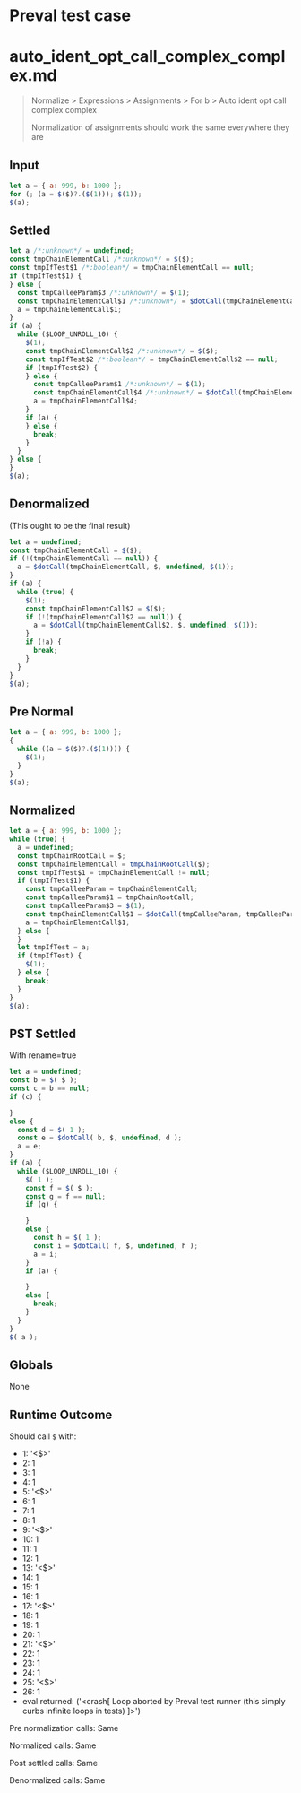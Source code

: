 # Preval test case

# auto_ident_opt_call_complex_complex.md

> Normalize > Expressions > Assignments > For b > Auto ident opt call complex complex
>
> Normalization of assignments should work the same everywhere they are

## Input

`````js filename=intro
let a = { a: 999, b: 1000 };
for (; (a = $($)?.($(1))); $(1));
$(a);
`````

## Settled


`````js filename=intro
let a /*:unknown*/ = undefined;
const tmpChainElementCall /*:unknown*/ = $($);
const tmpIfTest$1 /*:boolean*/ = tmpChainElementCall == null;
if (tmpIfTest$1) {
} else {
  const tmpCalleeParam$3 /*:unknown*/ = $(1);
  const tmpChainElementCall$1 /*:unknown*/ = $dotCall(tmpChainElementCall, $, undefined, tmpCalleeParam$3);
  a = tmpChainElementCall$1;
}
if (a) {
  while ($LOOP_UNROLL_10) {
    $(1);
    const tmpChainElementCall$2 /*:unknown*/ = $($);
    const tmpIfTest$2 /*:boolean*/ = tmpChainElementCall$2 == null;
    if (tmpIfTest$2) {
    } else {
      const tmpCalleeParam$1 /*:unknown*/ = $(1);
      const tmpChainElementCall$4 /*:unknown*/ = $dotCall(tmpChainElementCall$2, $, undefined, tmpCalleeParam$1);
      a = tmpChainElementCall$4;
    }
    if (a) {
    } else {
      break;
    }
  }
} else {
}
$(a);
`````

## Denormalized
(This ought to be the final result)

`````js filename=intro
let a = undefined;
const tmpChainElementCall = $($);
if (!(tmpChainElementCall == null)) {
  a = $dotCall(tmpChainElementCall, $, undefined, $(1));
}
if (a) {
  while (true) {
    $(1);
    const tmpChainElementCall$2 = $($);
    if (!(tmpChainElementCall$2 == null)) {
      a = $dotCall(tmpChainElementCall$2, $, undefined, $(1));
    }
    if (!a) {
      break;
    }
  }
}
$(a);
`````

## Pre Normal


`````js filename=intro
let a = { a: 999, b: 1000 };
{
  while ((a = $($)?.($(1)))) {
    $(1);
  }
}
$(a);
`````

## Normalized


`````js filename=intro
let a = { a: 999, b: 1000 };
while (true) {
  a = undefined;
  const tmpChainRootCall = $;
  const tmpChainElementCall = tmpChainRootCall($);
  const tmpIfTest$1 = tmpChainElementCall != null;
  if (tmpIfTest$1) {
    const tmpCalleeParam = tmpChainElementCall;
    const tmpCalleeParam$1 = tmpChainRootCall;
    const tmpCalleeParam$3 = $(1);
    const tmpChainElementCall$1 = $dotCall(tmpCalleeParam, tmpCalleeParam$1, undefined, tmpCalleeParam$3);
    a = tmpChainElementCall$1;
  } else {
  }
  let tmpIfTest = a;
  if (tmpIfTest) {
    $(1);
  } else {
    break;
  }
}
$(a);
`````

## PST Settled
With rename=true

`````js filename=intro
let a = undefined;
const b = $( $ );
const c = b == null;
if (c) {

}
else {
  const d = $( 1 );
  const e = $dotCall( b, $, undefined, d );
  a = e;
}
if (a) {
  while ($LOOP_UNROLL_10) {
    $( 1 );
    const f = $( $ );
    const g = f == null;
    if (g) {

    }
    else {
      const h = $( 1 );
      const i = $dotCall( f, $, undefined, h );
      a = i;
    }
    if (a) {

    }
    else {
      break;
    }
  }
}
$( a );
`````

## Globals

None

## Runtime Outcome

Should call `$` with:
 - 1: '<$>'
 - 2: 1
 - 3: 1
 - 4: 1
 - 5: '<$>'
 - 6: 1
 - 7: 1
 - 8: 1
 - 9: '<$>'
 - 10: 1
 - 11: 1
 - 12: 1
 - 13: '<$>'
 - 14: 1
 - 15: 1
 - 16: 1
 - 17: '<$>'
 - 18: 1
 - 19: 1
 - 20: 1
 - 21: '<$>'
 - 22: 1
 - 23: 1
 - 24: 1
 - 25: '<$>'
 - 26: 1
 - eval returned: ('<crash[ Loop aborted by Preval test runner (this simply curbs infinite loops in tests) ]>')

Pre normalization calls: Same

Normalized calls: Same

Post settled calls: Same

Denormalized calls: Same
